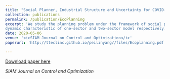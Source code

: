 ```yaml
---
title: "Social Planner, Industrial Structure and Uncertainty for COVID-19"
collection: publications
permalink: /publication/EcoPlanning
excerpt: 'We study the planning problem under the framework of social planner, and explore the
dynamic characteristic of one-sector and two-sector model respectively. In order to reflect the risk aversion on the pandemic, we set an expected utility function for agents of the economy. Under certainty scenario, we explore the shock impact on one sector baseline and two-sector model. In light of uncertainty scenario, we construct a stochastic optimal control model to discern these two cases. Under uncertainty setting, the lockdown policy tends to be more rigid.'
date: 2020-05-06
venue: '<i>SIAM Journal on Control and Optimization</i>' 
paperurl: 'http://tteclinc.github.io/peilinyang//files/Ecoplanning.pdf'

---
```


[Download paper here](http://tteclinc.github.io/peilinyang//files/Ecoplanning.pdf)

<i>SIAM Journal on Control and Optimization</i>
